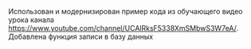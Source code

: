 Использован и модернизирован пример кода из обучающего видео урока канала https://www.youtube.com/channel/UCAlRksF5338XmSMbwS3W7eA/. Добавлена функция записи в базу данных

